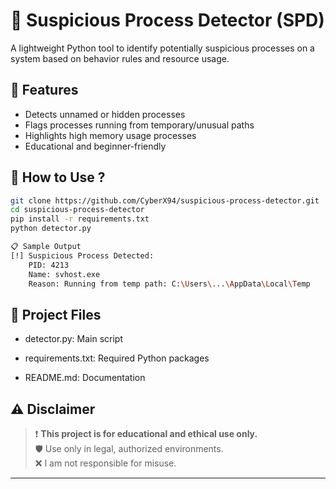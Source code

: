# 🔐 Suspicious Process Detector (SPD)

A lightweight Python tool to identify potentially suspicious processes on a system based on behavior rules and resource usage.

## 🧠 Features
- Detects unnamed or hidden processes
- Flags processes running from temporary/unusual paths
- Highlights high memory usage processes
- Educational and beginner-friendly

## 🚀 How to Use ?

```bash
git clone https://github.com/CyberX94/suspicious-process-detector.git
cd suspicious-process-detector
pip install -r requirements.txt
python detector.py

📋 Sample Output
[!] Suspicious Process Detected:
    PID: 4213
    Name: svhost.exe
    Reason: Running from temp path: C:\Users\...\AppData\Local\Temp
```
## 📁 Project Files

- detector.py: Main script

- requirements.txt: Required Python packages

- README.md: Documentation

## ⚠️ Disclaimer

> ❗ **This project is for educational and ethical use only.**  
> 🛡️ Use only in legal, authorized environments.  
> ❌ I am not responsible for misuse.


****

